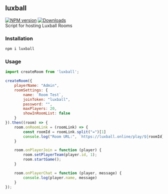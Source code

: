 ## luxball
[![NPM version](https://img.shields.io/npm/v/luxball.svg?style=flat-square)](https://www.npmjs.com/package/luxball)
[![Downloads](https://img.shields.io/npm/dm/luxball.svg?style=flat-square)](https://www.npmjs.com/package/luxball)
<br />
Script for hosting Luxball Rooms

### Installation
```bash
npm i luxball
```

### Usage
```javascript
import createRoom from 'luxball';

createRoom({
    playerName: "Admin",
    roomSettings: {
        name: `Room Test`,
        joinToken: "luxball",
        password: "",
        maxPlayers: 20,
        showInRoomList: false
    }
}).then((room) => {
    room.onRoomLink = (roomLink) => {
        const roomId = roomLink.split("=")[1]
        console.log("Room URL:", `https://luxball.online/play/${roomId}`)
    }

    room.onPlayerJoin = function (player) {
        room.setPlayerTeam(player.id, 1);
        room.startGame();
    }

    room.onPlayerChat = function (player, message) {
        console.log(player.name, message)
    }
});
```